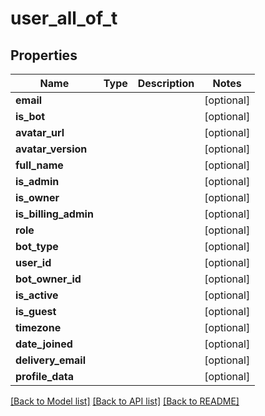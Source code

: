 # user_all_of_t

## Properties
Name | Type | Description | Notes
------------ | ------------- | ------------- | -------------
**email** |  |  | [optional] 
**is_bot** |  |  | [optional] 
**avatar_url** |  |  | [optional] 
**avatar_version** |  |  | [optional] 
**full_name** |  |  | [optional] 
**is_admin** |  |  | [optional] 
**is_owner** |  |  | [optional] 
**is_billing_admin** |  |  | [optional] 
**role** |  |  | [optional] 
**bot_type** |  |  | [optional] 
**user_id** |  |  | [optional] 
**bot_owner_id** |  |  | [optional] 
**is_active** |  |  | [optional] 
**is_guest** |  |  | [optional] 
**timezone** |  |  | [optional] 
**date_joined** |  |  | [optional] 
**delivery_email** |  |  | [optional] 
**profile_data** |  |  | [optional] 

[[Back to Model list]](../README.md#documentation-for-models) [[Back to API list]](../README.md#documentation-for-api-endpoints) [[Back to README]](../README.md)


